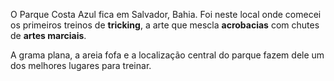 O Parque Costa Azul fica em Salvador, Bahia. Foi neste local onde comecei os primeiros treinos de **tricking**, a arte que mescla **acrobacias** com chutes de **artes marciais**.

A grama plana, a areia fofa e a localização central do parque fazem dele um dos melhores lugares para treinar.
